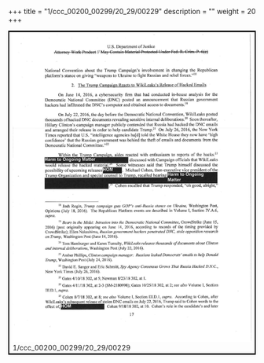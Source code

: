 +++
title = "1/ccc_00200_00299/20_29/00229"
description = ""
weight = 20
+++

<table style="border:2px solid black;max-width:800px;max-height:800px;" 
><tr><td>
<img class="center-fit-jpg"
src="/jpg_/jpg_mueller_report_searchable_229.jpg">
1/ccc_00200_00299/20_29/00229
</img></td></tr></table>
